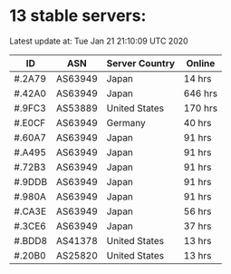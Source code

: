 # 13 stable servers:

Latest update at: Tue Jan 21 21:10:09 UTC 2020

| ID | ASN | Server Country | Online |
| -- | --- | -------------- | ------ |
| #.2A79 | AS63949 | Japan | 14 hrs |
| #.42A0 | AS63949 | Japan | 646 hrs |
| #.9FC3 | AS53889 | United States | 170 hrs |
| #.E0CF | AS63949 | Germany | 40 hrs |
| #.60A7 | AS63949 | Japan | 91 hrs |
| #.A495 | AS63949 | Japan | 91 hrs |
| #.72B3 | AS63949 | Japan | 91 hrs |
| #.9DDB | AS63949 | Japan | 91 hrs |
| #.980A | AS63949 | Japan | 91 hrs |
| #.CA3E | AS63949 | Japan | 56 hrs |
| #.3CE6 | AS63949 | Japan | 37 hrs |
| #.BDD8 | AS41378 | United States | 13 hrs |
| #.20B0 | AS25820 | United States | 13 hrs |

